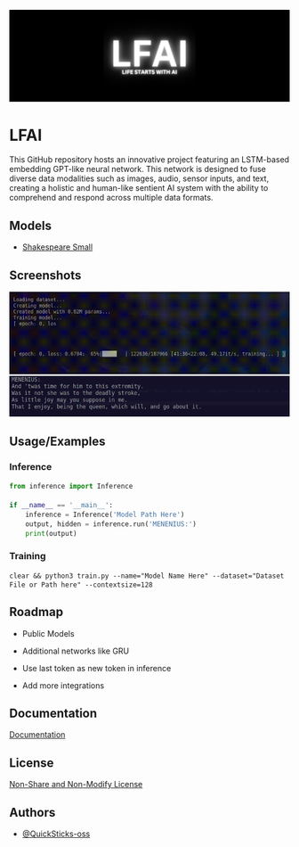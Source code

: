
![Logo](images/banner.png)


# LFAI

This GitHub repository hosts an innovative project featuring an LSTM-based embedding GPT-like neural network. This network is designed to fuse diverse data modalities such as images, audio, sensor inputs, and text, creating a holistic and human-like sentient AI system with the ability to comprehend and respond across multiple data formats.

## Models

- [Shakespeare Small](https://huggingface.co/Quicksticks-oss/LFAI/blob/main/Shakespeare-0.8M-20230820-6-128-ctx128.pth)

## Screenshots

![Training](images/training.gif)
![Inference](images/inference.png)


## Usage/Examples

### Inference
```python
from inference import Inference

if __name__ == '__main__':
    inference = Inference('Model Path Here')
    output, hidden = inference.run('MENENIUS:')
    print(output)
```

### Training
```shell
clear && python3 train.py --name="Model Name Here" --dataset="Dataset File or Path here" --contextsize=128
```

## Roadmap

- Public Models

- Additional networks like GRU

- Use last token as new token in inference

- Add more integrations


## Documentation

[Documentation](docs/DOCUMENTATION.md)


## License

[Non-Share and Non-Modify License](LICENSE.MD)


## Authors

- [@QuickSticks-oss](https://github.com/Quicksticks-oss)

